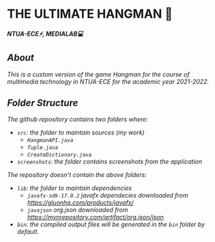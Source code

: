 
# THE ULTIMATE HANGMAN 💭
<h4><i> NTUA-ECE⚡, MEDIALAB💻<i></h4>


## About


This is a custom version of the game Hangman for the course of multimedia technology in NTUA-ECE for the academic year 2021-2022.

## Folder Structure

The github repository contains two folders where:

- `src`: the folder to maintain sources (my work)
  - `HangmanAPI.java`
  - `Tuple.java`
  - `CreateDictionary.java`
- `screenshots`: the folder contains screenshots from the application

The repository doesn't contain the above folders:

- `lib`: the folder to maintain dependencies 
  - `javafx-sdk-17.0.2` javafx dependecies downloaded from https://gluonhq.com/products/javafx/
  - `javajson` org.json downloaded from https://mvnrepository.com/artifact/org.json/json
- `bin`: the compiled output files will be generated in the `bin` folder by default.